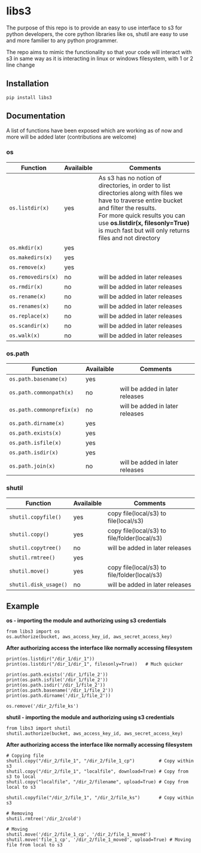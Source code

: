 # libs3
The purpose of this repo is to provide an easy to use interface to s3 for python developers, the core python libraries like os, shutil are easy to use and more familier to any python programmer. 

The repo aims to mimic the functionality so that your code will interact with s3 in same way as it is interacting in linux or windows filesystem, with 1 or 2 line change 

## Installation
```
pip install libs3
```

## Documentation 
A list of functions have been exposed which are working as of now and more will be added later (contributions are welcome)

### os

| Function  | Availaible | Comments |
| ------------- | ------------- | ---|
| ```os.listdir(x)``` | yes  |As s3 has no notion of directories, in order to list directories along with files we have to traverse entire bucket and filter the results. <br>For more quick results you can use <b>os.listdir(x, filesonly=True)</b> is much fast but will only returns files and not directory|
| ```os.mkdir(x)```  | yes ||
| ```os.makedirs(x)``` | yes ||
| ```os.remove(x)```  | yes ||
| ```os.removedirs(x)``` | no | will be added in later releases|
| ```os.rmdir(x)```| no | will be added in later releases|
| ```os.rename(x)```| no | will be added in later releases|
| ```os.renames(x)```| no | will be added in later releases|
| ```os.replace(x)```| no | will be added in later releases|
| ```os.scandir(x)```| no | will be added in later releases|
| ```os.walk(x)```| no | will be added in later releases|


### os.path

| Function  | Availaible | Comments |
| ------------- | ------------- | ---|
|```os.path.basename(x)```| yes | |
|```os.path.commonpath(x)```| no | will be added in later releases|
|```os.path.commonprefix(x)```| no | will be added in later releases|
|```os.path.dirname(x)```| yes | |
|```os.path.exists(x)```| yes | |
|```os.path.isfile(x)```| yes | |
|```os.path.isdir(x)```| yes | |
|```os.path.join(x)```| no | will be added in later releases|


### shutil

| Function  | Availaible | Comments |
| ------------- | ------------- | ---|
|```shutil.copyfile()```| yes |copy file(local/s3) to file(local/s3)|
|```shutil.copy()```| yes |copy file(local/s3) to file/folder(local/s3)|
|```shutil.copytree()```| no | will be added in later releases|
|```shutil.rmtree()```| yes ||
|```shutil.move()```| yes | copy file(local/s3) to file/folder(local/s3)||
|```shutil.disk_usage()```| no | will be added in later releases|

## Example

<b>os - importing the module and authorizing using s3 credentials</b>
```
from libs3 import os
os.authorize(bucket, aws_access_key_id, aws_secret_access_key)
```
<b>After authorizing access the interface like normally accessing filesystem</b>
```
print(os.listdir("/dir_1/dir_1"))
print(os.listdir("/dir_1/dir_1", filesonly=True))   # Much quicker

print(os.path.exists('/dir_1/file_2'))
print(os.path.isfile('/dir_1/file_2'))
print(os.path.isdir('/dir_1/file_2'))
print(os.path.basename('/dir_1/file_2'))
print(os.path.dirname('/dir_1/file_2'))

os.remove('/dir_2/file_ks')

```

<b>shutil - importing the module and authorizing using s3 credentials</b>
```
from libs3 import shutil
shutil.authorize(bucket, aws_access_key_id, aws_secret_access_key)
```
<b>After authorizing access the interface like normally accessing filesystem</b>
```
# Copying file
shutil.copy("/dir_2/file_1", "/dir_2/file_1_cp")         # Copy within s3
shutil.copy("/dir_2/file_1", "localfile", download=True) # Copy from s3 to local
shutil.copy("localfile", "/dir_2/filename", upload=True) # Copy from local to s3

shutil.copyfile("/dir_2/file_1", "/dir_2/file_ks")       # Copy within s3

# Removing
shutil.rmtree('/dir_2/cold')

# Moving
shutil.move('/dir_2/file_1_cp', '/dir_2/file_1_moved')
shutil.move('file_1_cp', '/dir_2/file_1_moved', upload=True) # Moving file from local to s3

```
